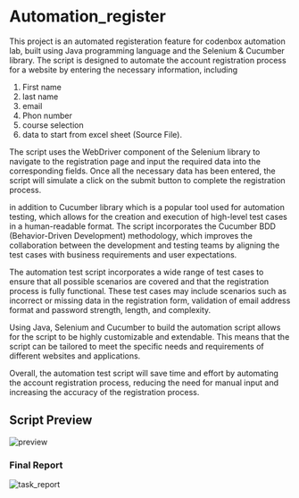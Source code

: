 # Automation_register

This project is an automated registeration feature for codenbox automation lab, built using Java programming language and the Selenium & Cucumber library. The script is designed to automate the account registration process for a website by entering the necessary information, including 
  1. First name 
  2. last name 
  3. email
  4. Phon number
  5. course selection
  6. data to start 
from excel sheet (Source File).

The script uses the WebDriver component of the Selenium library to navigate to the registration page and input the required data into the corresponding fields. Once all the necessary data has been entered, the script will simulate a click on the submit button to complete the registration process.

in addition to Cucumber library which is a popular tool used for automation testing, which allows for the creation and execution of high-level test cases in a human-readable format. The script incorporates the Cucumber BDD (Behavior-Driven Development) methodology, which improves the collaboration between the development and testing teams by aligning the test cases with business requirements and user expectations.

The automation test script incorporates a wide range of test cases to ensure that all possible scenarios are covered and that the registration process is fully functional. These test cases may include scenarios such as incorrect or missing data in the registration form, validation of email address format and password strength, length, and complexity.

Using Java, Selenium and Cucumber to build the automation script allows for the script to be highly customizable and extendable. This means that the script can be tailored to meet the specific needs and requirements of different websites and applications.

Overall, the automation test script will save time and effort by automating the account registration process, reducing the need for manual input and increasing the accuracy of the registration process.

## Script Preview 

![preview](https://github.com/shaimaa221/Automation_register/assets/127249164/a93010aa-34db-41f8-8815-f73f44b64662)


### Final Report

![task_report](https://github.com/shaimaa221/Automation_register/assets/127249164/c7c6398c-c378-49e3-9ab9-5ceed7417e8b)

